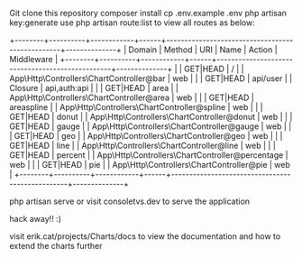 Git clone this repository 
composer install 
cp .env.example .env
php artisan key:generate
use php artisan route:list to view all routes as below:

+--------+----------+------------+------+-------------------------------------------------+--------------+
| Domain | Method   | URI        | Name | Action                                          | Middleware   |
+--------+----------+------------+------+-------------------------------------------------+--------------+
|        | GET|HEAD | /          |      | App\Http\Controllers\ChartController@bar        | web          |
|        | GET|HEAD | api/user   |      | Closure                                         | api,auth:api |
|        | GET|HEAD | area       |      | App\Http\Controllers\ChartController@area       | web          |
|        | GET|HEAD | areaspline |      | App\Http\Controllers\ChartController@spline     | web          |
|        | GET|HEAD | donut      |      | App\Http\Controllers\ChartController@donut      | web          |
|        | GET|HEAD | gauge      |      | App\Http\Controllers\ChartController@gauge      | web          |
|        | GET|HEAD | geo        |      | App\Http\Controllers\ChartController@geo        | web          |
|        | GET|HEAD | line       |      | App\Http\Controllers\ChartController@line       | web          |
|        | GET|HEAD | percent    |      | App\Http\Controllers\ChartController@percentage | web          |
|        | GET|HEAD | pie        |      | App\Http\Controllers\ChartController@pie        | web          |
+--------+----------+------------+------+-------------------------------------------------+--------------+

php artisan serve or visit consoletvs.dev to serve the application

hack away!! :)

visit erik.cat/projects/Charts/docs to view the documentation and how to extend the charts further
